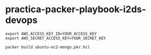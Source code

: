 # practica-packer-playbook-i2ds-devops

```shell
export AWS_ACCESS_KEY_ID=YOUR_ACCESS_KEY
export AWS_SECRET_ACCESS_KEY=YOUR_SECRET_KEY
```

`packer build ubuntu-ec2-mongo.pkr.hcl`
